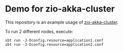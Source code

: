 # Demo for zio-akka-cluster

This repository is an example usage of [zio-akka-cluster](https://github.com/zio/zio-akka-cluster).

To run 2 different nodes, execute:
```
sbt run -J-Dconfig.resource=application1.conf
sbt run -J-Dconfig.resource=application2.conf
```